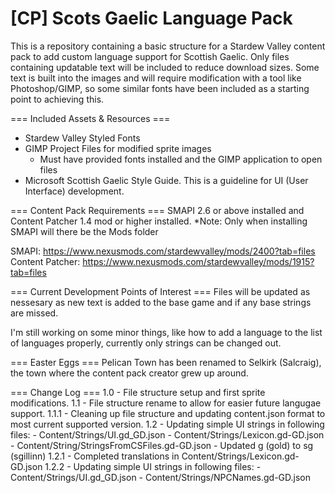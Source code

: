 # [CP] Scots Gaelic Language Pack
This is a repository containing a basic structure for a Stardew Valley content pack to add custom language support for Scottish Gaelic. Only files containing updatable text will be included to reduce download sizes. Some text is built into the images and will require modification with a tool like Photoshop/GIMP, so some similar fonts have been included as a starting point to achieving this.



=== Included Assets & Resources ===
- Stardew Valley Styled Fonts
- GIMP Project Files for modified sprite images
	* Must have provided fonts installed and the GIMP application to open files
- Microsoft Scottish Gaelic Style Guide. This is a guideline for UI (User Interface) development. 



=== Content Pack Requirements ===
SMAPI 2.6 or above installed and Content Patcher 1.4 mod or higher installed. 
*Note: Only when installing SMAPI will there be the Mods folder

SMAPI: https://www.nexusmods.com/stardewvalley/mods/2400?tab=files
Content Patcher: https://www.nexusmods.com/stardewvalley/mods/1915?tab=files



=== Current Development Points of Interest ===
Files will be updated as nessesary as new text is added to the base game and if any base strings are missed.

I'm still working on some minor things, like how to add a language to the list of languages properly, currently only strings can be changed out.


=== Easter Eggs ===
Pelican Town has been renamed to Selkirk (Salcraig), the town where the content pack creator grew up around.






=== Change Log ===
1.0 	- File structure setup and first sprite modifications.
1.1 	- File structure rename to allow for easier future langugae support.
1.1.1 	- Cleaning up file structure and updating content.json format to most current supported version.
1.2 	- Updating simple UI strings in following files:
			- Content/Strings/UI.gd_GD.json
			- Content/Strings/Lexicon.gd-GD.json
			- Content/String/StringsFromCSFiles.gd-GD.json
		- Updated g (gold) to sg (sgillinn)
1.2.1 	- Completed translations in Content/Strings/Lexicon.gd-GD.json
1.2.2 	- Updating simple UI strings in following files:
			- Content/Strings/UI.gd_GD.json
			- Content/Strings/NPCNames.gd-GD.json
			
